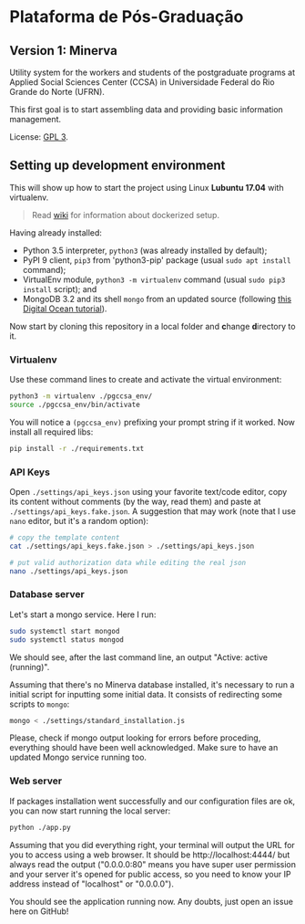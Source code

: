 # Plataforma de Pós-Graduação

## Version 1: Minerva

Utility system for the workers and students of the postgraduate programs at Applied Social 
Sciences Center (CCSA) in Universidade Federal do Rio Grande do Norte (UFRN).

This first goal is to start assembling data and providing basic information management.

License: [GPL 3](./LICENSE).

## Setting up development environment

This will show up how to start the project using Linux **Lubuntu 17.04** with virtualenv.

> Read [wiki](https://github.com/ccsa-ufrn/PosGraduacao/wiki/) for information about dockerized setup.

Having already installed:
  - Python 3.5 interpreter, ```python3``` (was already installed by default);
  - PyPI 9 client, ```pip3``` from 'python3-pip' package (usual ```sudo apt install``` command);
  - VirtualEnv module, ```python3 -m virtualenv``` command (usual ```sudo pip3 install``` script); and
  - MongoDB 3.2 and its shell ```mongo``` from an updated source (following [this Digital Ocean tutorial](https://www.digitalocean.com/community/tutorials/como-instalar-o-mongodb-no-ubuntu-16-04-pt)).

Now start by cloning this repository in a local folder and **c**hange **d**irectory to it.

### Virtualenv

Use these command lines to create and activate the virtual environment:

```sh
python3 -m virtualenv ./pgccsa_env/
source ./pgccsa_env/bin/activate
```

You will notice a ```(pgccsa_env)``` prefixing your prompt string if it worked.
Now install all required libs:

```sh
pip install -r ./requirements.txt
```

### API Keys

Open ```./settings/api_keys.json``` using your 
favorite text/code editor, copy its content without comments (by the way, read them) 
and paste at ```./settings/api_keys.fake.json```.
A suggestion that may work (note that I use ```nano``` editor, but it's a random option):

```sh
# copy the template content
cat ./settings/api_keys.fake.json > ./settings/api_keys.json 

# put valid authorization data while editing the real json
nano ./settings/api_keys.json
```

### Database server

Let's start a mongo service. Here I run:

```sh
sudo systemctl start mongod
sudo systemctl status mongod
```

We should see, after the last command line, an output "Active: active (running)".

Assuming that there's no Minerva database installed, it's necessary to run a initial script for inputting
some initial data. It consists of redirecting some scripts to ```mongo```:

```sh
mongo < ./settings/standard_installation.js
```

Please, check if mongo output looking for errors before proceding, everything should have been
well acknowledged. Make sure to have an updated Mongo service running too.

### Web server

If packages installation went successfully and our configuration files are ok, you can
now start running the local server:

```sh
python ./app.py
```

Assuming that you did everything right, your terminal will output the URL for you to
access using a web browser.
It should be http://localhost:4444/ but always read the output ("0.0.0.0:80" means you have super user
permission and your server it's opened for public access, so you need to know your IP address instead of "localhost" or "0.0.0.0").

You should see the application running now. Any doubts, just open an issue here on GitHub!
